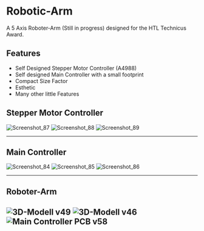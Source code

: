 # Robotic-Arm
A 5 Axis Roboter-Arm (Still in progress) designed for the HTL Technicus Award. 

## Features 
- Self Designed Stepper Motor Controller (A4988) 
- Self designed Main Controller with a small footprint
- Compact Size Factor
- Esthetic 
- Many other little Features

## Stepper Motor Controller 

![Screenshot_87](https://user-images.githubusercontent.com/71924682/149657614-93588fce-9137-472c-8ab5-dbcc37ed5673.png)
![Screenshot_88](https://user-images.githubusercontent.com/71924682/149657616-39791c2b-6787-49b9-add6-81caddfa2a57.png)
![Screenshot_89](https://user-images.githubusercontent.com/71924682/149657618-6caefc3f-7ed7-4157-9a78-b03e740644e6.png)

------

## Main Controller
![Screenshot_84](https://user-images.githubusercontent.com/71924682/149657624-1eb0acbe-f4c5-4585-a5af-4f5c8efa5fe1.png)
![Screenshot_85](https://user-images.githubusercontent.com/71924682/149657626-f1591be5-b1aa-4c6b-9bd4-08e4d52d23d9.png)
![Screenshot_86](https://user-images.githubusercontent.com/71924682/149657629-08d64892-84f8-43e0-9938-04f28876ea78.png)


------

## Roboter-Arm
![3D-Modell v49](https://user-images.githubusercontent.com/71924682/149657755-5f8270bd-aa2c-4893-9de2-7fa5e45c11ca.png)
![3D-Modell v46](https://user-images.githubusercontent.com/71924682/149657714-a8485e2e-7651-4640-9001-002b60e613de.png)
![Main Controller PCB v58](https://user-images.githubusercontent.com/71924682/149657674-de1ed52c-6856-4fef-bc03-7a0a702d993b.png)
------

